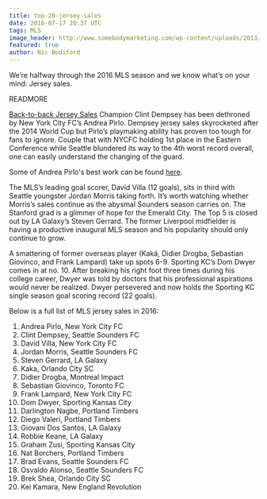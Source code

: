 ```yaml
---
title: top-20-jersey-sales
date: 2016-07-17 20:37 UTC
tags: MLS
image_header: http://www.somebodymarketing.com/wp-content/uploads/2013/05/Stock-Dock-House.jpg
featured: true
author: Nic Bodiford
---
```


We’re halfway through the 2016 MLS season and we know what’s on your mind: Jersey sales.

READMORE

[Back-to-back Jersey Sales](http://www.espnfc.us/major-league-soccer/story/2676490/clint-dempsey-first-major-league-soccer-jersey-sales-top-20) Champion Clint Dempsey has been dethroned by New York City FC’s Andrea Pirlo. Dempsey jersey sales skyrocketed after the 2014 World Cup but Pirlo’s playmaking ability has proven too tough for fans to ignore. Couple that with NYCFC holding 1st place in the Eastern Conference while Seattle blundered its way to the 4th worst record overall, one can easily understand the changing of the guard.  

Some of Andrea Pirlo's best work can be found [here](https://www.youtube.com/watch?v=S4LwNXb3q5I).

The MLS’s leading goal scorer, David Villa (12 goals), sits in third with Seattle youngster Jordan Morris taking forth. It’s worth watching whether Morris’s sales continue as the abysmal Sounders season carries on. The Stanford grad is a glimmer of hope for the Emerald City. The Top 5 is closed out by LA Galaxy’s Steven Gerrard. The former Liverpool midfielder is having a productive inaugural MLS season and his popularity should only continue to grow.

A smattering of former overseas player (Kaká, Didier Drogba, Sebastian Giovinco, and Frank Lampard) take up spots 6-9\. Sporting KC’s Dom Dwyer comes in at no. 10\. After breaking his right foot three times during his college career, Dwyer was told by doctors that his professional aspirations would never be realized. Dwyer persevered and now holds the Sporting KC single season goal scoring record (22 goals).

Below is a full list of MLS jersey sales in 2016:

1.  Andrea Pirlo, New York City FC
2.  Clint Dempsey, Seattle Sounders FC
3.  David Villa, New York City FC
4.  Jordan Morris, Seattle Sounders FC
5.  Steven Gerrard, LA Galaxy
6.  Kaka, Orlando City SC
7.  Didier Drogba, Montreal Impact
8.  Sebastian Giovinco, Toronto FC
9.  Frank Lampard, New York City FC
10.  Dom Dwyer, Sporting Kansas City
11.  Darlington Nagbe, Portland Timbers
12.  Diego Valeri, Portland Timbers
13.  Giovani Dos Santos, LA Galaxy
14.  Robbie Keane, LA Galaxy
15.  Graham Zusi, Sporting Kansas City
16.  Nat Borchers, Portland Timbers
17.  Brad Evans, Seattle Sounders FC
18.  Osvaldo Alonso, Seattle Sounders FC
19.  Brek Shea, Orlando City SC
20.  Kei Kamara, New England Revolution